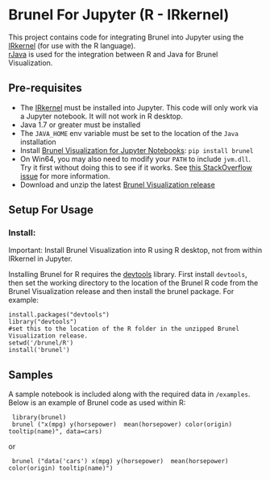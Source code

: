 # Brunel For Jupyter (R - IRkernel)

This project contains code for integrating Brunel into Jupyter using the [IRkernel](https://github.com/IRkernel/IRkernel) (for use with the R language).  
[rJava](https://cran.r-project.org/web/packages/rJava/index.html) is used for the integration between R and Java for Brunel Visualization.

## Pre-requisites
* The [IRkernel](http://irkernel.github.io/) must be installed into Jupyter.  This code will only work via a Jupyter notebook.  It will not work in R desktop.
* Java 1.7 or greater must be installed
* The `JAVA_HOME` env variable must be set to the location of the `Java` installation
* Install [Brunel Visualization for Jupyter Notebooks](https://pypi.python.org/pypi/brunel):  `pip install brunel`
* On Win64, you may also need to modify your `PATH` to include `jvm.dll`.  Try it first without doing this to see if it works.  See [this StackOverflow issue](http://stackoverflow.com/questions/7019912/using-the-rjava-package-on-win7-64-bit-with-r) for more information.
* Download and unzip the latest [Brunel Visualization release](https://github.com/Brunel-Visualization/Brunel/releases)


## Setup For Usage

### Install:

Important:  Install Brunel Visualization into R using R desktop, not from within IRkernel in Jupyter.

Installing Brunel for R requires the [devtools](https://cran.r-project.org/web/packages/devtools/README.html) library. 
First install `devtools`, then set the working directory to the location of the Brunel R code from the Brunel Visualization release
and then install the brunel package.  For example:

```
install.packages("devtools")
library("devtools")
#set this to the location of the R folder in the unzipped Brunel Visualization release.
setwd('/brunel/R')
install('brunel')
```


## Samples

A sample notebook is included along with the required data in `/examples`.  Below is an example of Brunel code as used within R:

```
 library(brunel)
 brunel ("x(mpg) y(horsepower)  mean(horsepower) color(origin) tooltip(name)", data=cars)
```
or
```
 brunel ("data('cars') x(mpg) y(horsepower)  mean(horsepower) color(origin) tooltip(name)")
```